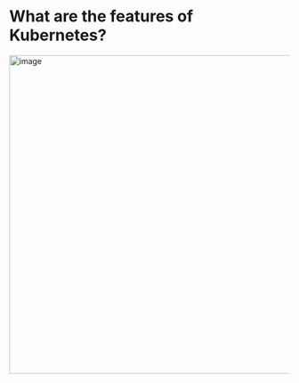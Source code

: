 # What are the features of Kubernetes?
<img width="572" alt="image" src="https://user-images.githubusercontent.com/62458394/161252840-c76d4a12-9da5-4e34-86ca-d20634c18f31.png">

